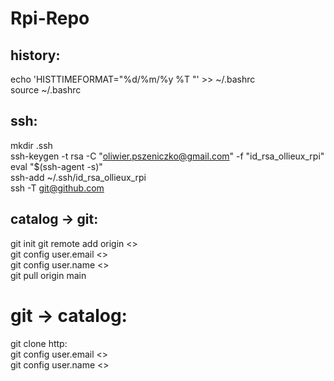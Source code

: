 # Rpi-Repo

## history:
echo 'HISTTIMEFORMAT="%d/%m/%y %T "' >> ~/.bashrc\
source ~/.bashrc

## ssh:
mkdir .ssh\
ssh-keygen -t rsa -C "oliwier.pszeniczko@gmail.com" -f "id_rsa_ollieux_rpi"\
eval "$(ssh-agent -s)"\
ssh-add ~/.ssh/id_rsa_ollieux_rpi\
ssh -T git@github.com

## catalog -> git:
git init
git remote add origin <>\
git config user.email <>\
git config user.name <>\
git pull origin main

# git -> catalog:
git clone http:\
git config user.email <>\
git config user.name <>